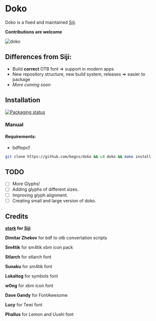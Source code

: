 # Doko

Doko is a fixed and maintained [Siji](https://github.com/stark/siji).

**Contributions are welcome**

![doko](preview.png "preview of doko")

## Differences from Siji:
- Build **correct** OTB font => support in modern apps
- New repository structure, new build system, releases => easier to package
- *More coming soon*

## Installation

[![Packaging status](https://repology.org/badge/vertical-allrepos/fonts:doko.svg)](https://repology.org/project/fonts:doko/versions)

### Manual

#### Requirements:
- bdftopcf

```sh
git clone https://github.com/begss/doko && cd doko && make install
```

## TODO

- [ ] More Glyphs!
- [ ] Adding glyphs of different sizes.
- [ ] Improving glyph alignment.
- [ ] Creating small and large version of doko.

## Credits

**[stark](https://github.com/stark) for [Siji](https://github.com/stark/siji)**

**Dimitar Zhekov** for bdf to otb convertation scripts

**Sm4tik** for sm4tik xbm icon pack

**Stlarch** for stlarch font

**Sunaku** for sm4tik font

**Lokaltog** for symbols font

**w0ng** for xbm icon font

**Dave Gandy** for FontAwesome

**Lucy** for Tewi font

**Phallus** for Lemon and Uushi font
